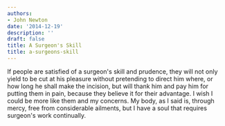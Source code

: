 ```yaml
---
authors:
- John Newton
date: '2014-12-19'
description: ''
draft: false
title: A Surgeon's Skill
title: a-surgeons-skill
---
```

If people are satisfied of a surgeon's skill and prudence, they will not only yield to be cut at his pleasure without pretending to direct him where, or how long he shall make the incision, but will thank him and pay him for putting them in pain, because they believe it for their advantage. I wish I could be more like them and my concerns. My body, as I said is, through mercy, free from considerable ailments, but I have a soul that requires surgeon's work continually.



